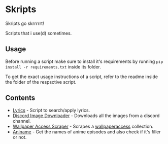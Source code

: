 # Skripts
Skripts go skrrrrrt!

Scripts that i use(d) sometimes.

## Usage
Before running a script make sure to install it's requirements by running `pip install -r requirements.txt` inside its folder.

To get the exact usage instructions of a script, refer to the readme inside the folder of the respsctive script.
## Contents
- [Lyrics](./Lyrics/) - Script to search/apply lyrics. 
- [Discord Image Downloader](./Discord%20Image%20Downloader/) - Downloads all the images from a discord channel.
- [Wallpaper Access Scraper](./WallpaperAccess%20Scraper/) - Scrapes a [wallpaperaccess](wallpaperaccess.com) collection.
- [Aniname](./Aniname/) - Get the names of anime episodes and also check if it's filler or not.